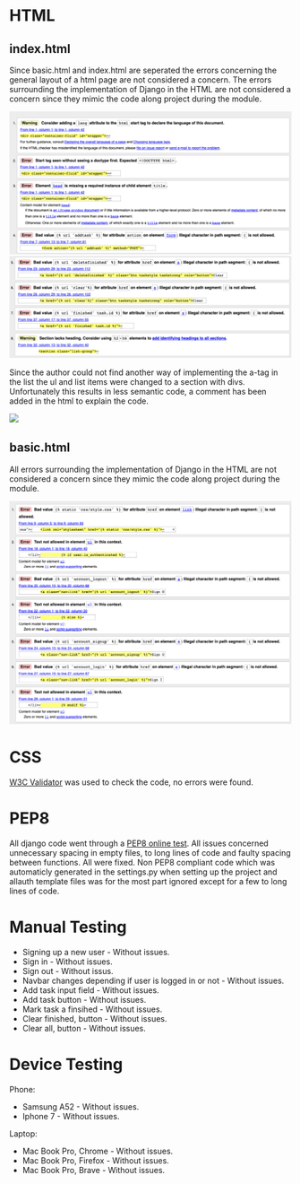 
# HTML

## index.html

Since basic.html and index.html are seperated the errors concerning the general layout of a html page are not considered a concern. The errors surrounding the implementation of Django in the HTML are not considered a concern since they mimic the code along project during the module.

![](images/index1-W3C.jpg)
![](images/index2-W3C.jpg)

Since the author could not find another way of implementing the a-tag in the list the ul and list items were changed to a section with divs. Unfortunately this results in less semantic code, a comment has been added in the html to explain the code.

![](images/a-tag-ul-W3C.jpg)

## basic.html

All errors surrounding the implementation of Django in the HTML are not considered a concern since they mimic the code along project during the module.

![](images/basic-W3C.jpg)

# CSS
[W3C Validator](https://jigsaw.w3.org/css-validator/#validate_by_input) was used to check the code, no errors were found.


# PEP8

All django code went through a [PEP8 online test](http://pep8online.com/). All issues concerned unnecessary spacing in empty files, to long lines of code and faulty spacing between functions. All were fixed. Non PEP8 compliant code which was automaticly generated in the settings.py when setting up the project and allauth template files was for the most part ignored except for a few to long lines of code.

# Manual Testing

* Signing up a new user - Without issues.
* Sign in - Without issues.
* Sign out - Without issus.
* Navbar changes depending if user is logged in or not - Without issues.
* Add task input field - Without issues.
* Add task button - Without issues.
* Mark task a finsihed - Without issues.
* Clear finished, button - Without issues.
* Clear all, button - Without issues.

# Device Testing

Phone:

* Samsung A52 - Without issues.
* Iphone 7 - Without issues.

Laptop:

* Mac Book Pro, Chrome - Without issues.
* Mac Book Pro, Firefox - Without issues.
* Mac Book Pro, Brave - Without issues.
